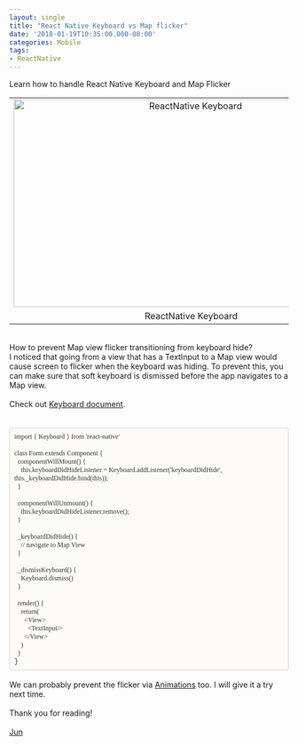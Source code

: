 ```yaml
---
layout: single
title: "React Native Keyboard vs Map flicker"
date: '2018-01-19T10:35:00.000-08:00'
categories: Mobile
tags:
- ReactNative
---
```

Learn how to handle React Native Keyboard and Map Flicker

<table align="center" cellpadding="0" cellspacing="0" class="tr-caption-container" style="margin-left: auto; margin-right: auto; text-align: center;"><tbody><tr><td style="text-align: center;"><a href="http://2.bp.blogspot.com/-w80JTXTaCIQ/Wr39twr_dDI/AAAAAAAAAzc/lUJq1eNQhykGyL--QrRWYYFY2T5agkoiQCK4BGAYYCw/s1600/reactNative-keyboard.png" imageanchor="1" style="margin-left: auto; margin-right: auto;"><img alt="ReactNative Keyboard" border="0" height="374" src="https://2.bp.blogspot.com/-w80JTXTaCIQ/Wr39twr_dDI/AAAAAAAAAzc/lUJq1eNQhykGyL--QrRWYYFY2T5agkoiQCK4BGAYYCw/s640/reactNative-keyboard.png" title="ReactNative Keyboard" width="640" /></a></td></tr><tr><td class="tr-caption" style="text-align: center;">ReactNative Keyboard</td></tr></tbody></table><br />How to prevent Map view flicker transitioning from keyboard hide?<br />I noticed that going from a view that has a TextInput to a Map view would cause screen to flicker when the keyboard was hiding. To prevent this, you can make sure that soft keyboard is dismissed before the app navigates to a Map view.<br /><br />Check out <a href="https://facebook.github.io/react-native/docs/keyboard.html" target="_blank">Keyboard document</a>.<br /><div><div><br /></div></div><!--?xml version="1.0" encoding="UTF-8"?-->  <br /><div style="background-color: #fbfaf8; border-radius: 4px; border: 1px solid rgba(0, 0, 0, 0.15); box-sizing: border-box; padding: 8px;"><div style="color: #333333; font-family: Monaco, Menlo, Consolas, &quot;Courier New&quot;, monospace; font-size: 12px;"><span style="font-family: &quot;monaco&quot;;">import { Keyboard } from 'react-native'</span></div><div style="color: #333333; font-family: Monaco, Menlo, Consolas, &quot;Courier New&quot;, monospace; font-size: 12px;"><span style="font-family: &quot;monaco&quot;;"><br /></span></div><div style="color: #333333; font-family: Monaco, Menlo, Consolas, &quot;Courier New&quot;, monospace; font-size: 12px;"><span style="font-family: &quot;monaco&quot;;">class Form extends Component {</span></div><div><div><span style="color: #333333; font-family: &quot;monaco&quot;;"><span style="font-size: 12px;">&nbsp; componentWillMount() {</span></span></div><div><span style="color: #333333; font-family: &quot;monaco&quot;;"><span style="font-size: 12px;">&nbsp; &nbsp; this.keyboardDidHideListener = Keyboard.addListener('keyboardDidHide', this._keyboardDidHide.bind(this));</span></span></div><div><span style="color: #333333; font-family: &quot;monaco&quot;;"><span style="font-size: 12px;">&nbsp; }</span></span></div><div><span style="color: #333333; font-family: &quot;monaco&quot;;"><span style="font-size: 12px;"><br /></span></span></div><div><span style="color: #333333; font-family: &quot;monaco&quot;;"><span style="font-size: 12px;">&nbsp; componentWillUnmount() {</span></span></div><div><span style="color: #333333; font-family: &quot;monaco&quot;; font-size: 12px;">&nbsp; &nbsp; this.keyboardDidHideListener.remove();</span></div><div><span style="color: #333333; font-family: &quot;monaco&quot;; font-size: 12px;">&nbsp; }</span></div><div><span style="color: #333333; font-family: &quot;monaco&quot;;"><span style="font-size: 12px;"><br /></span></span></div><div><span style="color: #333333; font-family: &quot;monaco&quot;;"><span style="font-size: 12px;">&nbsp; _keyboardDidHide() {</span></span></div><div><span style="color: #333333; font-family: &quot;monaco&quot;; font-size: 12px;">&nbsp; &nbsp; // navigate to Map View</span></div><div><span style="color: #333333; font-family: &quot;monaco&quot;;"><span style="font-size: 12px;">&nbsp; }</span></span></div><div><span style="color: #333333; font-family: &quot;monaco&quot;;"><span style="font-size: 12px;">&nbsp;&nbsp;</span></span></div><div><span style="color: #333333; font-family: &quot;monaco&quot;;"><span style="font-size: 12px;">&nbsp; _dismissKeyboard() {</span></span></div><div><span style="color: #333333; font-family: &quot;monaco&quot;;"><span style="font-size: 12px;">&nbsp; &nbsp; Keyboard.dismiss()</span></span></div><div><span style="color: #333333; font-family: &quot;monaco&quot;;"><span style="font-size: 12px;">&nbsp; }</span></span></div><div><span style="color: #333333; font-family: &quot;monaco&quot;;"><span style="font-size: 12px;"><br /></span></span></div><div><span style="color: #333333; font-family: &quot;monaco&quot;;"><span style="font-size: 12px;">&nbsp; render() {</span></span></div><div><span style="color: #333333; font-family: &quot;monaco&quot;;"><span style="font-size: 12px;">&nbsp; &nbsp; return(<br />&nbsp; &nbsp; &nbsp; &lt;View&gt;</span></span></div><div><span style="color: #333333; font-family: &quot;monaco&quot;;"><span style="font-size: 12px;">&nbsp; &nbsp; &nbsp; &nbsp;&nbsp;&lt;TextInput/&gt;</span></span></div><div><span style="color: #333333; font-family: &quot;monaco&quot;;"><span style="font-size: 12px;">&nbsp; &nbsp; &nbsp; &lt;/View&gt;</span></span></div><div><span style="color: #333333; font-family: &quot;monaco&quot;;"><span style="font-size: 12px;">&nbsp; &nbsp; )</span></span></div><div><span style="color: #333333; font-family: &quot;monaco&quot;;"><span style="font-size: 12px;">&nbsp; }</span></span></div></div><div style="color: #333333; font-family: Monaco, Menlo, Consolas, &quot;Courier New&quot;, monospace; font-size: 12px;">}</div></div><br />We can probably prevent the flicker via&nbsp;<a href="https://facebook.github.io/react-native/docs/animations.html" target="_blank">Animations</a>&nbsp;too. I will give it a try next time.<br /><br class="Apple-interchange-newline" /> Thank you for reading!<br /><br /><a href="http://www.language-diary.com/p/jun711-language-diary.html" target="_blank">Jun</a>